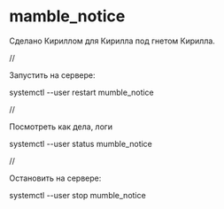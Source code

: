 # mamble_notice
Сделано Кириллом для Кирилла под гнетом Кирилла.

//

Запустить на сервере:

systemctl --user restart mumble_notice

//

Посмотреть как дела, логи

systemctl --user status mumble_notice

//

Остановить на сервере:

systemctl --user stop mumble_notice
